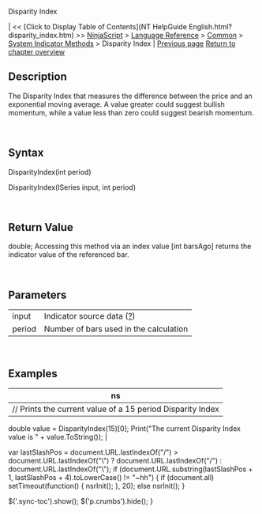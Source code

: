 ﻿










 


Disparity Index







| &lt;&lt; [Click to Display Table of Contents](NT HelpGuide English.html?disparity_index.htm) &gt;&gt;
 [NinjaScript](ninjascript.htm) &gt; [Language Reference](language_reference_wip.htm) &gt; [Common](common.htm) &gt; [System Indicator Methods](indicators.htm) &gt;
Disparity Index | [Previous page](directional_movement_index_dmi.htm)
[Return to chapter overview](indicators.htm)










Description
-----------


The Disparity Index that measures the difference between the price and an exponential moving average. A value greater could suggest bullish momentum, while a value less than zero could suggest bearish momentum.


 


Syntax
------


DisparityIndex(int period)


DisparityIndex(ISeries<double> input, int period)


 


Return Value
------------


double; Accessing this method via an index value [int barsAgo] returns the indicator value of the referenced bar.


 


Parameters
----------




|  |  |
| --- | --- |
| input | Indicator source data ([?](valid_input_data_for_indicator.htm)) |
| period | Number of bars used in the calculation |



 



Examples
--------




| ns |
| --- |
| // Prints the current value of a 15 period Disparity Index
double value = DisparityIndex(15)[0];
Print("The current Disparity Index value is " + value.ToString()); |






 
 var lastSlashPos = document.URL.lastIndexOf("/") &gt; document.URL.lastIndexOf("\\") ? document.URL.lastIndexOf("/") : document.URL.lastIndexOf("\\");
 if (document.URL.substring(lastSlashPos + 1, lastSlashPos + 4).toLowerCase() != "~hh") {
 if (document.all) setTimeout(function() {
 nsrInit();
 }, 20);
 else nsrInit();
 }
 
 
 $('.sync-toc').show();
 $('p.crumbs').hide();
 }
 
 
 



</double>